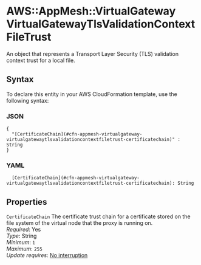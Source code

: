 # AWS::AppMesh::VirtualGateway VirtualGatewayTlsValidationContextFileTrust<a name="aws-properties-appmesh-virtualgateway-virtualgatewaytlsvalidationcontextfiletrust"></a>

An object that represents a Transport Layer Security \(TLS\) validation context trust for a local file\.

## Syntax<a name="aws-properties-appmesh-virtualgateway-virtualgatewaytlsvalidationcontextfiletrust-syntax"></a>

To declare this entity in your AWS CloudFormation template, use the following syntax:

### JSON<a name="aws-properties-appmesh-virtualgateway-virtualgatewaytlsvalidationcontextfiletrust-syntax.json"></a>

```
{
  "[CertificateChain](#cfn-appmesh-virtualgateway-virtualgatewaytlsvalidationcontextfiletrust-certificatechain)" : String
}
```

### YAML<a name="aws-properties-appmesh-virtualgateway-virtualgatewaytlsvalidationcontextfiletrust-syntax.yaml"></a>

```
  [CertificateChain](#cfn-appmesh-virtualgateway-virtualgatewaytlsvalidationcontextfiletrust-certificatechain): String
```

## Properties<a name="aws-properties-appmesh-virtualgateway-virtualgatewaytlsvalidationcontextfiletrust-properties"></a>

`CertificateChain`  <a name="cfn-appmesh-virtualgateway-virtualgatewaytlsvalidationcontextfiletrust-certificatechain"></a>
The certificate trust chain for a certificate stored on the file system of the virtual node that the proxy is running on\.  
*Required*: Yes  
*Type*: String  
*Minimum*: `1`  
*Maximum*: `255`  
*Update requires*: [No interruption](https://docs.aws.amazon.com/AWSCloudFormation/latest/UserGuide/using-cfn-updating-stacks-update-behaviors.html#update-no-interrupt)